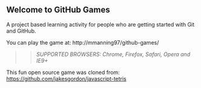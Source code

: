 ## Welcome to GitHub Games

A project based learning activity for people who are getting started with Git and GitHub.

You can play the game at: http://mmanning97/github-games/

>> _*SUPPORTED BROWSERS*: Chrome, Firefox, Safari, Opera and IE9+_

This fun open source game was cloned from: https://github.com/jakesgordon/javascript-tetris
